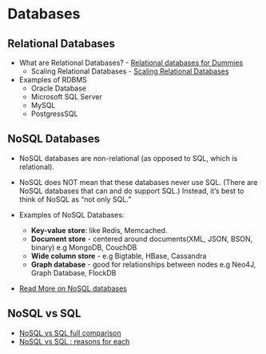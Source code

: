 # Databases

## Relational Databases
- What are Relational Databases? - [Relational databases for Dummies](https://code.tutsplus.com/relational-databases-for-dummies--net-30244t)
    - Scaling Relational Databases - [Scaling Relational Databases](https://code.tutsplus.com/relational-databases-for-dummies--net-30244t)
- Examples of RDBMS
    - Oracle Database
    - Microsoft SQL Server
    - MySQL
    - PostgressSQL
## NoSQL Databases
- NoSQL databases are non-relational (as opposed to SQL, which is relational).
- NoSQL does NOT mean that these databases never use SQL. (There are NoSQL databases that can and do support SQL.) Instead, it’s best to think of NoSQL as “not only SQL.”
- Examples of NoSQL Databases:
    - **Key-value store**: like Redis, Memcached.
    - **Document store** - centered around documents(XML, JSON, BSON, binary) e.g MongoDB, CouchDB
    - **Wide column store** - e.g Bigtable, HBase, Cassandra
    - **Graph database** - good for relationships between nodes e.g Neo4J, Graph Database, FlockDB

- [Read More on NoSQL databases](https://github.com/donnemartin/system-design-primer?tab=readme-ov-file#nosql)

## NoSQL vs SQL
- [NoSQL vs SQL full comparison](https://www.testgorilla.com/blog/sql-vs-nosql/)
- [NoSQL vs SQL : reasons for each](https://github.com/donnemartin/system-design-primer?tab=readme-ov-file#sql-or-nosql)